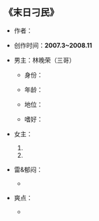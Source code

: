 ## 《末日刁民》

- 作者：
  
    > 

- 创作时间：**2007.3~2008.11**

- 男主：林晚荣（三哥）

  * 身份：
  
  * 年龄：
  * 地位：
  * 嗜好：

- 女主：

  1. 

  2. 

- 雷&郁闷：

  * 

- 爽点：
  
  * 